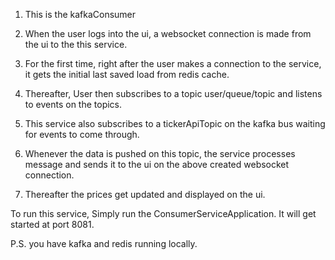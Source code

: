 1. This is the kafkaConsumer

2. When the user logs into the ui, a websocket connection is made from the ui to the this service.

3. For the first time, right after the user makes a connection to the service, it gets the initial last saved load from redis cache.

4. Thereafter, User then subscribes to a topic user/queue/topic and listens to events on the topics.

5. This service also subscribes to a tickerApiTopic on the kafka bus waiting for events to come through.

6. Whenever the data is pushed on this topic, the service processes message and sends it to the ui on the above created websocket connection.

7. Thereafter the prices get updated and displayed on the ui.


To run this service, Simply run the ConsumerServiceApplication. It will get started at port 8081.

P.S. you have kafka and redis running locally.